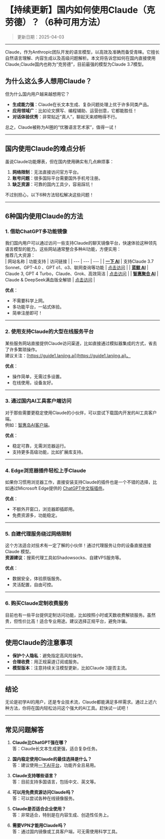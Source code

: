 # **【持续更新】国内如何使用Claude（克劳德）？（6种可用方法）**
> 更新日期：2025-04-03
---
Claude，作为Anthropic团队开发的语言模型，以高效及准确而备受青睐。它擅长自然语言理解、内容生成以及高级问题解析。本文将告诉您如何在国内直接使用Claude,Claude国内也称为“克劳德”，目前最强的模型为Claude 3.7模型。

## **为什么这么多人想用Claude？**

  
但为什么国内用户越来越想用它？  
- **生成能力强**：Claude在长文本生成、复杂问题处理上优于许多同类产品。  
- **应用领域广**：比如论文撰写、编程辅助、运营创意，它都能胜任！  
- **对话体验优秀**：非常贴近“真人”，聊起天来顺畅得不行。

总之，Claude被称为AI圈的“优雅语言艺术家”，值得一试！

---

## **国内使用Claude的难点分析**

虽说Claude功能爆表，但在国内使用确实有几点麻烦事：  
1. **网络限制**：无法直接访问官方平台。
2. **账号问题**：很多国际平台需要国外手机号注册。  
3. **缺乏资源**：可靠的国内工具少，容易踩坑！  

不过别担心，以下6种方法轻松解决这些问题！

---

## **6种国内使用Claude的方法**

### **1. 借助ChatGPT多功能镜像**
我们国内用户可以通过访问一些支持Claude的聊天镜像平台，快速体验这种领先语言模型的能力。这些网站通常整合多种AI功能，方便实用：  
推荐几大资源：  
| 网站名称 | 功能支持 | 访问链接 |
| --- | --- | --- |
| **[一下 AI](https://chat.yixiaai.com)** | 支持Claude 3.7 Sonnet、GPT-4.0 、GPT o1、o3、联网查询等功能 | [点击访问](https://chat.yixiaai.com) |
| **[蓝鲸 AI](https://chat.chatgpt-chinese.com/)** | Claude 3, GPT 4 Turbo，Claude、Grok、高效简洁 | [点击访问](https://chat.chatgpt-chinese.com/) |
| **[智惠聚合 AI](https://deepseek-free.org/)** | Claude & DeepSeek满血版全解锁 | [点击访问](https://deepseek-free.org/) |

**优点**：  
- 不需要科学上网。  
- 多功能平台，一站式体验。  
- 简单注册即可！  

---

### **2. 使用支持Claude的大型在线服务平台**
某些服务网站直接提供Claude访问渠道，比如直接通过模拟器集成的方式，省去了许多繁琐操作。  
建议关注：[https://guide1.lanjing.ai](https://guide1.lanjing.ai)。  

**优点**：  
- 操作简单，无需过多设置。  
- 在线使用，设备友好。  

---

### **3. 通过国内AI工具客户端访问**
对于那些需要更稳定使用Claude的小伙伴，可以尝试下载国内开发的AI工具客户端。  
例如：[智惠岛AI客户端](https://chatknow.lify.vip/software/AI%E6%99%BA%E6%85%A7%E5%B2%9B_1.0.0_x64_zh-CN.msi)。  

**优点**：  
- 稳定可靠，无需浏览器运行。  
- 支持更多高级功能，比如扩展库支持。  

---

### **4. Edge浏览器插件轻松上手Claude**
如果你习惯用浏览器工作，直接安装支持Claude的插件也是一个不错的选择，比如通过Microsoft Edge提供的 [ChatGPT中文版插件](https://microsoftedge.microsoft.com/addons/detail/chatgpt%E4%B8%AD%E6%96%87%E7%89%88%EF%BC%88%E4%B8%AD%E6%96%87%E7%95%8C%E9%9D%A2%E3%80%81%E5%AF%B9%E8%AF%9D%E3%80%81%E5%86%99%E4%BD%9C%E3%80%81%E7%BB%98%E7%94%BB/lmlenkgcieicbnpobkhmpcgmamahahil)。  

**优点**：  
- 不额外开窗口，浏览器即插即用。  
- 免费资源多，功能稳定。  

---

### **5. 自建代理服务绕过网络限制**
这个方法适合对技术有一定了解的小伙伴！通过代理服务让你的设备直接连接 Claude 模型。  
**资源建议**：搜索代理工具如Shadowsocks、自建VPS服务等。  

**优点**：  
- 数据安全，体验原版服务。  
- 灵活配置，自由可控。  

---

### **6. 购买Claude定制收费服务**  
目前也有一些平台提供定制访问功能，比如按照小时或天数收费解锁服务。虽然贵，但性价比高！适合专业用途。建议选择正规平台，避免诈骗。

---

## **使用Claude的注意事项**

- **保护个人隐私**：避免指定高风险操作。  
- **合理收费**：用正规渠道订阅或服务。  
- **模型版本**：注意持续关注模型更新，比如Claude 3是否主流。  

---

## **结论**

无论是初学AI的用户，还是专业技术流，Claude都能满足多样需求。通过上述六种方法，你将在国内轻松访问这个强大的AI工具。赶快试一试吧！

---

## **常见问题解答**

1. **Claude比ChatGPT强在哪？**  
   答：Claude长文本生成更强，适合复杂任务。

2. **国内稳定使用Claude的最佳选择是什么？**  
   答：建议使用[一下AI平台](https://chat.yixiaai.com)，功能齐全且易用。

3. **Claude支持哪些语言？**  
   答：目前支持多国语言，包括中文、英文等。

4. **可以用免费资源访问Claude吗？**  
   答：可以尝试各种在线镜像服务。

5. **Claude是否适合企业使用？**  
   答：非常适合，特别是在内容生成、创造性任务上。

6. **需要VPN才能用Claude吗？**  
   答：通过国内镜像或工具客户端，可无需使用科学工具。
